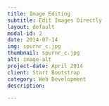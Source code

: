 ```yaml
---
title: Image Editing
subtitle: Edit Images Directly
layout: default
modal-id: 2
date: 2014-07-14
img: spurnr_c.jpg
thumbnail: spurnr_c.jpg
alt: image-alt
project-date: April 2014
client: Start Bootstrap
category: Web Development
description: 

---
```

